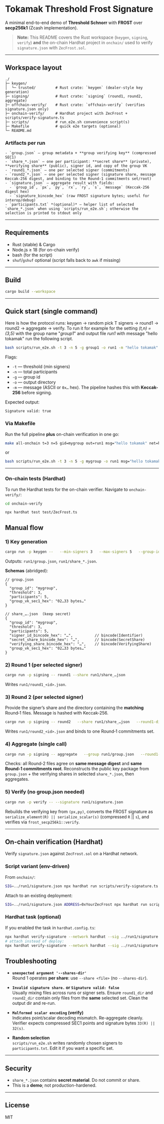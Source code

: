 # Tokamak Threshold Frost Signature

A minimal end-to-end demo of **Threshold Schnorr** with **FROST** over **secp256k1** (Zcash implementation).

> **Note:** This README covers the Rust workspace (`keygen`, `signing`, `verify`) **and** the on-chain Hardhat project in `onchain/` used to verify `signature.json` with `ZecFrost.sol`.

---

## Workspace layout

```
./
├─ keygen/
│  └─ trusted/         # Rust crate: `keygen` (dealer-style key generation)
├─ signing/            # Rust crate: `signing` (round1, round2, aggregate)
├─ offchain-verify/    # Rust crate: `offchain-verify` (verifies signature.json only)
├─ onchain-verify/     # Hardhat project with ZecFrost + scripts/verify-signature.ts
├─ scripts/            # run_e2e.sh convenience script(s)
├─ Makefile            # quick e2e targets (optional)
└─ README.md
```

### Artifacts per run
```
- `group.json` – group metadata + **group verifying key** (compressed SEC1)
- `share_*.json` – one per participant: **secret share** (private), **verifying share** (public), signer id, and copy of the group VK
- `round1_*.json` – one per selected signer (commitments)
- `round2_*.json` – one per selected signer (signature share, message Keccak-256 digest, and binding to the Round‑1 commitments set/root)
- `signature.json` – aggregate result with fields:
  - `group_id`, `px`, `py`, `rx`, `ry`, `s`, `message` (Keccak‑256 digest hex)
  - `signature_bincode_hex` (raw FROST signature bytes; useful for interop/debug)
- `participants.txt` *(optional)* – helper list of selected `share_*.json` when using `scripts/run_e2e.sh`; otherwise the selection is printed to stdout only
```

---

## Requirements

- Rust (stable) & Cargo
- Node.js ≥ 18 (for on-chain verify)
- bash (for the script)
- `shuf`/`gshuf` optional (script falls back to `awk` if missing)

---

## Build

```bash
cargo build --workspace
```

---

## Quick start (single command)

Here is how the protocol runs: keygen → random pick T signers → round1 → round2 → aggregate → verify.
To run it for example for the setting *(t,n) = (3,5)* with the group name "*group1*" and output file *run1* with message "hello tokamak" run the following script.
```bash
bash scripts/run_e2e.sh -t 3 -n 5 -g group1 -o run1 -m "hello tokamak"
```

Flags:
- `-t` — threshold (min signers)
- `-n` — total participants
- `-g` — group id
- `-o` — output directory
- `-m` — message (ASCII or `0x…` hex). The pipeline hashes this with **Keccak-256** before signing.

Expected output:
```
Signature valid: true
```

### Via Makefile

Run the full pipeline **plus** on-chain verification in one go:
```bash
make all-onchain t=3 n=5 gid=mygroup out=run1 msg="hello tokamak" net=hardhat
```
or 
```bash
bash scripts/run_e2e.sh -t 3 -n 5 -g mygroup -o run1 msg="hello tokamak"
```

---


### On-chain tests (Hardhat)

To run the Hardhat tests for the on-chain verifier.
Navigate to `onchain-verify/`:
```bash
cd onchain-verify
```

```bash
npx hardhat test test/ZecFrost.ts
```

## Manual flow

### 1) Key generation
```bash
cargo run -p keygen --   --min-signers 3   --max-signers 5   --group-id mygroup   --out-dir run1
```
Outputs: `run1/group.json`, `run1/share_*.json`.

**Schemas** (abridged):
```jsonc
// group.json
{
  "group_id": "mygroup",
  "threshold": 3,
  "participants": 5,
  "group_vk_sec1_hex": "02…33 bytes…"
}

// share_….json  (keep secret)
{
  "group_id": "mygroup",
  "threshold": 3,
  "participants": 5,
  "signer_id_bincode_hex": "…",          // bincode(Identifier)
  "secret_share_bincode_hex": "…",       // bincode(SecretShare)
  "verifying_share_bincode_hex": "…",    // bincode(VerifyingShare)
  "group_vk_sec1_hex": "02…33 bytes…"
}
```

### 2) Round 1 (per selected signer)
```bash
cargo run -p signing -- round1 --share run1/share_…json
```
Writes `run1/round1_<id>.json`.

### 3) Round 2 (per selected signer)
Provide the signer’s share and the directory containing the **matching** Round‑1 files. Message is hashed with Keccak‑256.
```bash
cargo run -p signing -- round2   --share run1/share_…json   --round1-dir run1   --message "hello tokamak delo"
```
Writes `run1/round2_<id>.json` and binds to one Round‑1 commitments set.

### 4) Aggregate (single call)
```bash
cargo run -p signing -- aggregate   --group run1/group.json   --round1-dir run1   --round2-dir run1   --out run1/signature.json
```
Checks: all Round‑2 files agree on **same message digest** and **same Round‑1 commitments root**. Reconstructs the public key package from `group.json` + the verifying shares in selected `share_*.json`, then aggregates.

### 5) Verify (no group.json needed)
```bash
cargo run -p verify -- --signature run1/signature.json
```
Rebuilds the verifying key from `(px,py)`, converts the FROST signature as `serialize_element(R) || serialize_scalar(s)` (compressed `R` || `s`), and verifies via `frost_secp256k1::verify`.

---

## On-chain verification (Hardhat)

Verify `signature.json` against `ZecFrost.sol` on a Hardhat network.

### Script variant (env-driven)
From `onchain/`:
```bash
SIG=../run1/signature.json npx hardhat run scripts/verify-signature.ts --network hardhat
```
Attach to an existing deployment:
```bash
SIG=../run1/signature.json ADDRESS=0xYourZecFrost npx hardhat run scripts/verify-signature.ts --network hardhat
```


### Hardhat task (optional)
If you enabled the task in `hardhat.config.ts`:
```bash
npx hardhat verify-signature --network hardhat --sig ../run1/signature.json
# attach instead of deploy:
npx hardhat verify-signature --network hardhat --sig ../run1/signature.json --address 0xYourZecFrost
```

## Troubleshooting

- **`unexpected argument '--shares-dir'`**  
  Round 1 operates **per share**: use `--share <file>` (no `--shares-dir`).

- **`Invalid signature share.` or `Signature valid: false`**  
  Usually mixing files across runs or signer sets. Ensure `round1_dir` and `round2_dir` contain only files from the **same** selected set. Clean the output dir and re-run.

- **`Malformed scalar encoding` (verify)**  
  Indicates point/scalar decoding mismatch. Re-aggregate cleanly. Verifier expects compressed SEC1 points and signature bytes `33(R) || 32(s)`.

- **Random selection**  
  `scripts/run_e2e.sh` writes randomly chosen signers to `participants.txt`. Edit it if you want a specific set.
---

## Security

- `share_*.json` contains **secret material**. Do not commit or share.
- This is a **demo**; not production-hardened.

---

## License
MIT
